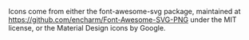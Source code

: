 Icons come from either the font-awesome-svg package, maintained at
https://github.com/encharm/Font-Awesome-SVG-PNG under the MIT license, or
the Material Design icons by Google.

